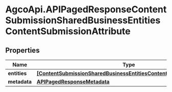 # AgcoApi.APIPagedResponseContentSubmissionSharedBusinessEntitiesContentSubmissionAttribute

## Properties

Name | Type | Description | Notes
------------ | ------------- | ------------- | -------------
**entities** | [**[ContentSubmissionSharedBusinessEntitiesContentSubmissionAttribute]**](ContentSubmissionSharedBusinessEntitiesContentSubmissionAttribute.md) |  | [readonly] 
**metadata** | [**APIPagedResponseMetadata**](APIPagedResponseMetadata.md) |  | 



